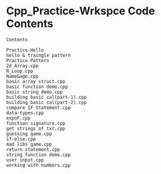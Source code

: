 # Cpp_Practice-Wrkspce Code Contents
~~~~~~~~~~~~~~~~~~~~~~~~~~~~~~~~~~~~~~~~~~~~~~~~~~~~
Contents

Practice-Hello
hello & traingle pattern
Practice-Pattern
2d_Array.cpp
N_Loop.cpp
Name&age.cpp
basic array struct.cpp
basic function demo.cpp
basic string demo.cpp
building basic cal(part-1).cpp
building basic cal(part-2).cpp
compare IF Statement.cpp
data types.cpp
expoF.cpp
function signature.cpp
get strings of txt.cpp
guessing game.cpp
if-else.cpp
mad libs game.cpp
return statement.cpp
string function demo.cpp
user input.cpp
working with numbers.cpp
